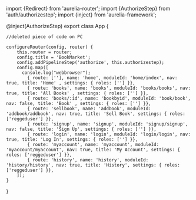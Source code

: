 import {Redirect} from 'aurelia-router';
import {AuthorizeStep} from 'auth/authorizestep';
import {inject} from 'aurelia-framework';

@inject(AuthorizeStep)
export class App {

	//deleted piece of code on PC

	configureRouter(config, router) {
		this.router = router;
		config.title = 'BookMarket';
		config.addPipelineStep('authorize', this.authorizestep);
		config.map([
		  console.log("webbrowser");
			{ route: [''], name: 'home', moduleId: 'home/index', nav: true, title: 'Home' , settings: { roles: [''] }},
			{ route: 'books', name: 'books', moduleId: 'books/books', nav: true, title: 'All Books' , settings: { roles: [''] }},
			{ route: 'books/:id', name: 'bookbyid', moduleId: 'book/book', nav: false, title: 'Book' , settings: { roles: [''] }},
			{ route: 'sellbook', name: 'addbook', moduleId: 'addbook/addbook', nav: true, title: 'Sell Book', settings: { roles: ['reggeduser'] }},
			{ route: 'signup', name: 'signup', moduleId: 'signup/signup', nav: false, title: 'Sign Up', settings: { roles: [''] }},
			{ route: 'login', name: 'login', moduleId: 'login/login', nav: true, title: 'Log In', settings: { roles: [''] }},
			{ route: 'myaccount', name: 'myaccount', moduleId: 'myaccount/myaccount', nav: true, title: 'My Account', settings: { roles: ['reggeduser'] }},
			{ route: 'history', name: 'history', moduleId: 'history/history', nav: true, title: 'History', settings: { roles: ['reggeduser'] }},
		]);
	}
}
